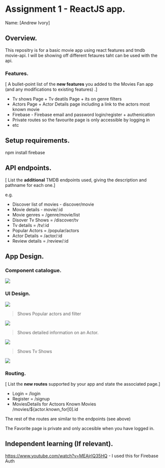 # Assignment 1 - ReactJS app.

Name: [Andrew Ivory]

## Overview.

This repositry is for a basic movie app using react features and tmdb movie-api.
I will be showing off different fetaures taht can be used with the api.

### Features.
[ A bullet-point list of the __new features__ you added to the Movies Fan app (and any modifications to existing features) .]
 
+ Tv shows Page + Tv deatils Page + its on genre filters
+ Actors Page + Actor Details page including a link to the actors most known movie
+ Firebase - Firebase email and password login/register + authenication
+ Private routes so the favourite page is only accessible by logging in
+ etc

## Setup requirements.

npm install firebase

## API endpoints.

[ List the __additional__ TMDB endpoints used, giving the description and pathname for each one.] 

e.g.
+ Discover list of movies - discover/movie
+ Movie details - movie/:id
+ Movie genres = /genre/movie/list
+ Disover Tv Shows = /discover/tv
+ Tv details = /tv/:id
+ Popular Actors = /popular/actors
+ Actor Details = /actor/:id
+ Review details = /review/:id

## App Design.

### Component catalogue.



![](./images/storybook.png)
### UI Design.
![](./images/actorsPage.png)
>Shows Popular actors and filter

![ ](./images/actordetailsPage.png)

>Shows detailed information on an Actor.

![](./images/tvshows.png)

>Shows Tv Shows

![](./images/Login)
### Routing.

[ List the __new routes__ supported by your app and state the associated page.]

+ Login = /login
+ Register = /signup
+ MoviesDetails for Actoors Known Movies /movies/${actor.known_for[0].id 
 
 The rest of the routes are similar to the endpoints (see above)

The Favorite page is private and only accesible when you have logged in.

## Independent learning (If relevant).

https://www.youtube.com/watch?v=MEAjrlQ35HQ - I used this for Firebase Auth
